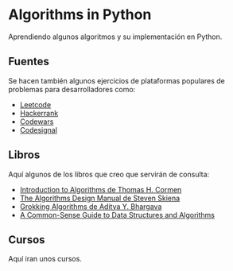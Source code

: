 # Algorithms in Python

Aprendiendo algunos algoritmos y su implementación en Python.

## Fuentes

Se hacen también algunos ejercicios de plataformas populares de problemas para
desarrolladores como:

- [Leetcode](https://leetcode.com/)
- [Hackerrank](https://www.hackerrank.com/)
- [Codewars](https://www.codewars.com/)
- [Codesignal](https://codesignal.com/)

## Libros

Aquí algunos de los libros que creo que servirán de consulta:

- [Introduction to Algorithms de  Thomas H. Cormen](https://www.goodreads.com/book/show/6752187-introduction-to-algorithms)
- [The Algorithms Design Manual de Steven Skiena](https://www.algorist.com/)
- [Grokking Algorithms de  Aditya Y. Bhargava](https://www.goodreads.com/book/show/22847284-grokking-algorithms-an-illustrated-guide-for-programmers-and-other-curio)
- [A Common-Sense Guide to Data Structures and Algorithms](https://www.goodreads.com/book/show/34695800-a-common-sense-guide-to-data-structures-and-algorithms)


## Cursos

Aquí iran unos cursos.